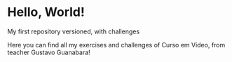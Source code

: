 # Hello, World!
My first repository versioned, with challenges

Here you can find all my exercises and challenges of Curso em Video, from teacher Gustavo Guanabara!